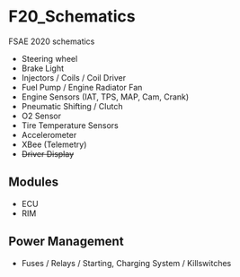 # F20_Schematics
FSAE 2020 schematics

- Steering wheel
- Brake Light
- Injectors / Coils / Coil Driver
- Fuel Pump / Engine Radiator Fan
- Engine Sensors (IAT, TPS, MAP, Cam, Crank)
- Pneumatic Shifting / Clutch
- O2 Sensor
- Tire Temperature Sensors
- Accelerometer
- XBee (Telemetry)
- ~~Driver Display~~

## Modules
- ECU
- RIM

## Power Management
- Fuses / Relays / Starting, Charging System / Killswitches
